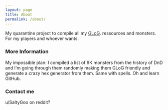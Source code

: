```yaml
---
layout: page
title: About
permalink: /about/
---
```


My quarantine project to compile all my [GLoG](http://goblinpunch.blogspot.com/2020/04/lair-of-lamb-final.html). ressources and monsters. For my players and whoever wants.

### More Information

My impossible plan: I compiled a list of 9K monsters from the history of DnD and I'm going through them randomly making them GLoG friendly and generate a crazy hex generator from them. Same with spells. Oh and learn GitHub.

### Contact me

u/SaltyGoo on reddit?

